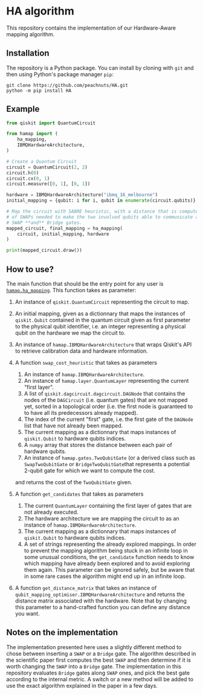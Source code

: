 # HA algorithm

This repository contains the implementation of our Hardware-Aware mapping algorithm.

## Installation

The repository is a Python package. You can install by cloning with `git` and then using Python's package manager `pip`:

``` shell
git clone https://github.com/peachnuts/HA.git
python -m pip install HA
```

## Example

``` python
from qiskit import QuantumCircuit

from hamap import (
    ha_mapping,
    IBMQHardwareArchitecture,
)

# Create a Quantum Circuit
circuit = QuantumCircuit(2, 2)
circuit.h(0)
circuit.cx(0, 1)
circuit.measure([0, 1], [0, 1])

hardware = IBMQHardwareArchitecture("ibmq_16_melbourne")
initial_mapping = {qubit: i for i, qubit in enumerate(circuit.qubits)}

# Map the circuit with SABRE heuristic, with a distance that is computed as the number
# of SWAPs needed to make the two involved qubits able to communicate and by considering
# SWAP **and** Bridge gates.
mapped_circuit, final_mapping = ha_mapping(
    circuit, initial_mapping, hardware
)

print(mapped_circuit.draw())
```

## How to use?

The main function that should be the entry point for any user is [`hamap.ha_mapping`](https://github.com/peachnuts/HA/blob/master/src/hamap/mapping.py#L69).
This function takes as parameter:

1. An instance of `qiskit.QuantumCircuit` representing the circuit to map.
2. An initial mapping, given as a dictionnary that maps the instances of `qiskit.Qubit` contained in the quantum circuit given as first parameter to the physical qubit identifier, i.e. an integer representing a physical qubit on the hardware we map the circuit to.
3. An instance of `hamap.IBMQHardwareArchitecture` that wraps Qiskit's API to retrieve calibration data and hardware information.
4. A function `swap_cost_heuristic` that takes as parameters
   1. An instance of `hamap.IBMQHardwareArchitecture`.
   2. An instance of `hamap.layer.QuantumLayer` representing the current "first layer".
   3. A list of `qiskit.dagcircuit.dagcircuit.DAGNode` that contains the nodes of the `DAGCircuit` (i.e. quantum gates) that are not mapped yet, sorted in a topological order (i.e. the first node is guaranteed to to have all its predecessors already mapped).
   4. The index of the current "first" gate, i.e. the first gate of the `DAGNode` list that have not already been mapped.
   5. The current mapping as a dictionnary that maps instances of `qiskit.Qubit` to hardware qubits indices.
   6. A `numpy` array that stores the distance between each pair of hardware qubits.
   7. An instance of `hamap.gates.TwoQubitGate` (or a derived class such as `SwapTwoQubitGate` or `BridgeTwoQubitGate`that represents a potential 2-qubit gate for which we want to compute the cost.
   
   and returns the cost of the `TwoQubitGate` given.
5. A function `get_candidates` that takes as parameters
   1. The current `QuantumLayer` containing the first layer of gates that are not already executed.
   2. The hardware architecture we are mapping the circuit to as an instance of `hamap.IBMQHardwareArchitecture`.
   3. The current mapping as a dictionnary that maps instances of `qiskit.Qubit` to hardware qubits indices.
   4. A set of strings representing the already explored mappings. In order to prevent the mapping algorithm being stuck in an infinite loop in some unusual conditions, the `get_candidate` function needs to know which mapping have already been explored and to avoid exploring them again. This parameter can be ignored safely, but be aware that in some rare cases the algorithm might end up in an infinite loop.
6. A function `get_distance_matrix` that takes an instance of `qubit_mapping_optimiser.IBMQHardwareArchitecture` and returns the distance matrix associated with the hardware. Note that by changing this parameter to a hand-crafted function you can define any distance you want.


## Notes on the implementation

The implementation presented here uses a slightly different method to chose between inserting a `SWAP` or a `Bridge` gate.
The algorithm described in the scientific paper first computes the best `SWAP` and then determine if it is worth changing the `SWAP` into a `Bridge` gate.
The implementation in this repository evaluates `Bridge` gates along `SWAP` ones, and pick the best gate according to the internal metric.
A switch or a new method will be added to use the exact algorithm explained in the paper in a few days.




